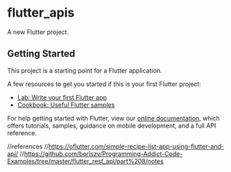 # flutter_apis

A new Flutter project.

## Getting Started

This project is a starting point for a Flutter application.

A few resources to get you started if this is your first Flutter project:

- [Lab: Write your first Flutter app](https://flutter.dev/docs/get-started/codelab)
- [Cookbook: Useful Flutter samples](https://flutter.dev/docs/cookbook)

For help getting started with Flutter, view our
[online documentation](https://flutter.dev/docs), which offers tutorials,
samples, guidance on mobile development, and a full API reference.


//references
//https://oflutter.com/simple-recipe-list-app-using-flutter-and-api/
//https://github.com/boriszv/Programming-Addict-Code-Examples/tree/master/flutter_rest_api/part%208/notes
